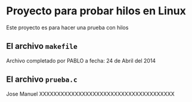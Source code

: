 Proyecto para probar hilos en Linux
===================================

Este proyecto es para hacer una prueba con hilos

El archivo `makefile`
---------------------

Archivo completado por PABLO a fecha: 24 de Abril del 2014

El archivo `prueba.c`
---------------------

Jose Manuel
XXXXXXXXXXXXXXXXXXXXXXXXXXXXXXXXXXXXXX
